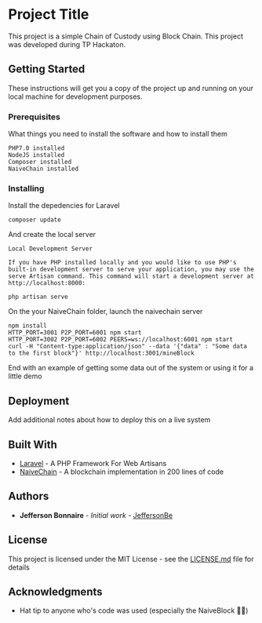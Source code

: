 # Project Title

This project is a simple Chain of Custody using Block Chain. This project was developed during TP Hackaton.

## Getting Started

These instructions will get you a copy of the project up and running on your local machine for development purposes.

### Prerequisites

What things you need to install the software and how to install them

```
PHP7.0 installed
NodeJS installed
Composer installed
NaiveChain installed
```

### Installing

Install the depedencies for Laravel

```
composer update
```

And create the local server

```
Local Development Server

If you have PHP installed locally and you would like to use PHP's built-in development server to serve your application, you may use the serve Artisan command. This command will start a development server at http://localhost:8000:

php artisan serve
```
On the your NaiveChain folder, launch the naivechain server

```
npm install
HTTP_PORT=3001 P2P_PORT=6001 npm start
HTTP_PORT=3002 P2P_PORT=6002 PEERS=ws://localhost:6001 npm start
curl -H "Content-type:application/json" --data '{"data" : "Some data to the first block"}' http://localhost:3001/mineBlock
```

End with an example of getting some data out of the system or using it for a little demo


## Deployment

Add additional notes about how to deploy this on a live system

## Built With

* [Laravel](https://github.com/laravel/laravel) - A PHP Framework For Web Artisans
* [NaiveChain](https://github.com/lhartikk/naivechain) - A blockchain implementation in 200 lines of code

## Authors

* **Jefferson Bonnaire** - *Initial work* - [JeffersonBe](https://github.com/jeffersonbe)

## License

This project is licensed under the MIT License - see the [LICENSE.md](LICENSE.md) file for details

## Acknowledgments

* Hat tip to anyone who's code was used (especially the NaiveBlock 🙌🏾)
